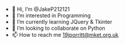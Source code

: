 - 👋 Hi, I’m @JakeP212121
- 👀 I’m interested in Programming
- 🌱 I’m currently learning JQuery & Tkinter
- 💞️ I’m looking to collaborate on Python
- 📫 How to reach me 19jporritt@mket.org.uk

